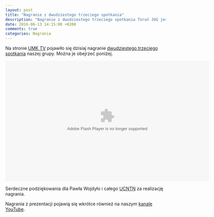 ```yaml
---
layout: post
title: "Nagranie z dwudziestego trzeciego spotkania"
description: "Nagranie z dwudziestego trzeciego spotkania Toruń JUG jest już dostępne na stronie UMK TV!"
date: 2016-06-13 14:15:00 +0200
comments: true
categories: Nagrania
---
```

Na stronie <a href="http://tv.umk.pl/?id=3127" target="_blank">UMK TV</a> pojawiło się dzisiaj nagranie <a href="{{root_url}}/meeting/23/">dwudziestego trzeciego spotkania</a> naszej grupy. Można je obejrzeć poniżej.

<div class="row text-center" style="margin-top: 10px; margin-bottom: 10px;">
  <div class="col-md-12">
    <object type="application/x-shockwave-flash" data="http://tv.umk.pl/extp/ExtPlayer.swf" width="640" height="379">
      <param name="movie" value="http://tv.umk.pl/extp/ExtPlayer.swf"/>
      <param name="allowScriptAccess" value="always" />
      <param name="flashVars" value="movieID=3127&amp;width=640" />
    </object>
  </div>
</div>

Serdeczne podziękowania dla Pawła Wojdyło i&nbsp;całego <a href="http://www.ucntn.umk.pl" target="_blank">UCNTN</a> za realizację nagrania.

Nagrania z&nbsp;prezentacji pojawią się wkrótce również na naszym <a href="https://www.youtube.com/c/TorunJUG" target="_blank">kanale YouTube</a>.
